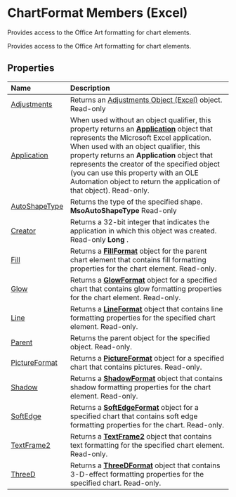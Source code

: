 
# ChartFormat Members (Excel)
Provides access to the Office Art formatting for chart elements. 

Provides access to the Office Art formatting for chart elements. 


## Properties



|**Name**|**Description**|
|:-----|:-----|
|[Adjustments](4d3f15bd-b11b-8220-fd5f-5a4e6a5ddba4.md)|Returns an [Adjustments Object (Excel)](c69c4bbf-5687-f453-e238-28d4b98d4808.md) object. Read-only|
|[Application](72b6e73c-19d8-98c0-bf75-a7b0e95e0996.md)|When used without an object qualifier, this property returns an  **[Application](19b73597-5cf9-4f56-8227-b5211f657f6f.md)** object that represents the Microsoft Excel application. When used with an object qualifier, this property returns an **Application** object that represents the creator of the specified object (you can use this property with an OLE Automation object to return the application of that object). Read-only.|
|[AutoShapeType](eacb0a50-0c7a-8693-5ca0-4c92fa2831ed.md)|Returns the type of the specified shape.  **MsoAutoShapeType** Read-only|
|[Creator](17992dc8-ef3c-2bac-2c52-8523c71424b9.md)|Returns a 32-bit integer that indicates the application in which this object was created. Read-only  **Long** .|
|[Fill](1f445eea-f02d-6842-54ac-458b6b283d70.md)|Returns a  **[FillFormat](b602e09e-97ab-bfbe-1796-bc44ebb7dc28.md)** object for the parent chart element that contains fill formatting properties for the chart element. Read-only.|
|[Glow](ff7b31a7-76d2-68a0-4b56-e2cc8c6a0d35.md)|Returns a  **[GlowFormat](b89e2245-e3a4-4a8c-cd4f-86396ad71a5b.md)** object for a specified chart that contains glow formatting properties for the chart element. Read-only.|
|[Line](777defcb-2b8a-8b4b-4282-eea5c9a65b1c.md)|Returns a  **[LineFormat](13eca34b-adf7-ddd3-8c73-cc8b508c624a.md)** object that contains line formatting properties for the specified chart element. Read-only.|
|[Parent](ee524af2-dc71-1275-292b-b7f13e257db7.md)|Returns the parent object for the specified object. Read-only.|
|[PictureFormat](820a6c0d-a400-a842-e69d-0524666f6de5.md)|Returns a  **[PictureFormat](7e8ec723-b6e0-fdc9-ff4e-22cbb31be4df.md)** object for a specified chart that contains pictures. Read-only.|
|[Shadow](d6bc060f-f9d7-9b07-e1c3-5218aa4e7511.md)|Returns a  **[ShadowFormat](2566c68e-f8d6-badc-3ce9-b6ae5f9c1cc2.md)** object that contains shadow formatting properties for the chart element. Read-only.|
|[SoftEdge](daeff636-bd76-b11e-0fe6-d7cf85df28c7.md)|Returns a  **[SoftEdgeFormat](9d9b34e1-03b5-9e56-b9ea-89c7ecce0370.md)** object for a specified chart that contains soft edge formatting properties for the chart. Read-only.|
|[TextFrame2](239a5c1e-5200-1271-6144-318ab7e28b08.md)|Returns a  **[TextFrame2](66ba23e5-9b15-b954-a1db-1bd19b4eb90d.md)** object that contains text formatting for the specified chart element. Read-only.|
|[ThreeD](e4312222-c681-32b1-cd73-aa3cb9fa2064.md)|Returns a  **[ThreeDFormat](9cb41236-6aba-4d6c-a54c-5e177657c8d1.md)** object that contains 3-D-effect formatting properties for the specified chart. Read-only.|
